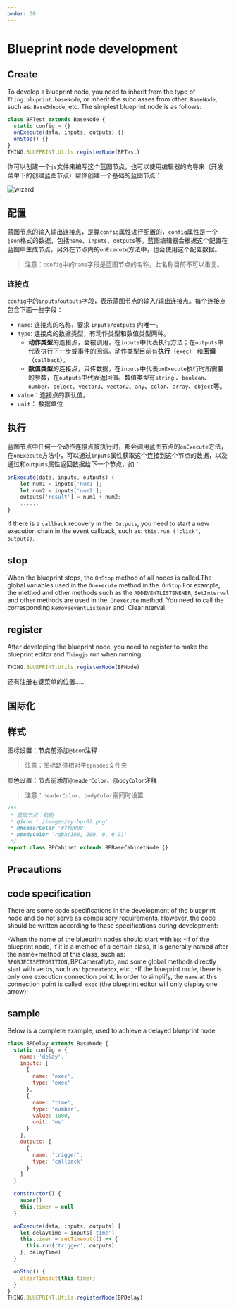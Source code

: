 ```yaml
---
order: 50
---
```


# Blueprint node development

## Create

To develop a blueprint node, you need to inherit from the type of `Thing.bluprint.baseNode`, or inherit the subclasses from other` BaseNode`, such as: `Base3dnode`, etc. The simplest blueprint node is as follows:

```js
class BPTest extends BaseNode {
  static config = {}
  onExecute(data, inputs, outputs) {}
  onStop() {}
}
THING.BLUEPRINT.Utils.registerNode(BPTest)
```

你可以创建一个`js`文件来编写这个蓝图节点，也可以使用编辑器的向导来（开发菜单下的创建蓝图节点）帮你创建一个基础的蓝图节点：

![wizard](./images/bp-wizard.png '创建蓝图节点向导')

## 配置

蓝图节点的输入输出连接点，是靠`config`属性进行配置的，`config`属性是一个`json`格式的数据，包括`name`、`inputs`、`outputs`等。蓝图编辑器会根据这个配置在蓝图中生成节点，另外在节点内的`onExecute`方法中，也会使用这个配置数据。

> 注意：`config`中的`name`字段是蓝图节点的名称，此名称目前不可以重复。

### 连接点

`config`中的`inputs`/`outputs`字段，表示蓝图节点的输入/输出连接点。每个连接点包含下面一些字段：

- `name`: 连接点的名称，要求 `inputs/outputs` 内唯一。
- `type`: 连接点的数据类型，有动作类型和数值类型两种。
  - **动作类型**的连接点，会被调用，在`inputs`中代表执行方法；在`outputs`中代表执行下一步或事件的回调。动作类型目前有**执行**（`exec`） 和**回调**（`callback`）。
  - **数值类型**的连接点，只传数据，在`inputs`中代表`onExecute`执行时所需要的参数，在`outputs`中代表返回值。数值类型有`string` 、`boolean`、`number`、`select`、`vector3`、`vector2`、`any`、`color`、`array`、`object`等。
- `value`：连接点的默认值。
- `unit`： 数据单位

## 执行

蓝图节点中任何一个动作连接点被执行时，都会调用蓝图节点的`onExecute`方法，在`onExecute`方法中，可以通过`inputs`属性获取这个连接到这个节点的数据，以及通过和`outputs`属性返回数据给下一个节点，如：

```js
onExecute(data, inputs, outputs) {
	let num1 = inputs['num1'];
	let num2 = inputs['num2'];
	outputs['result'] = num1 + num2;
	......
}
```

If there is a `callback` recovery in the` Outputs`, you need to start a new execution chain in the event callback, such as: `this.run ('click', outputs)`.

## stop

When the blueprint stops, the `OnStop` method of all nodes is called.The global variables used in the `Onexecute` method in the` OnStop`.For example, the method and other methods such as the `ADDEVENTLISTENENER`, `SetInterval` and other methods are used in the` Onexecute` method. You need to call the corresponding `RemoveeventListener` and` Clearinterval.

## register

After developing the blueprint node, you need to register to make the blueprint editor and `Thingjs` run when running:

```js
THING.BLUEPRINT.Utils.registerNode(BPNode)
```

还有注册右键菜单的位置……

## 国际化

## 样式

图标设置：节点前添加`@icon`注释

> 注意：图标路径相对于`bpnodes`文件夹

颜色设置：节点前添加`@headerColor`、`@bodyColor`注释

> 注意：`headerColor`、`bodyColor`需同时设置

```javascript
/**
 * 蓝图节点：机柜
 * @icon './images/my-bp-02.png'
 * @headerColor '#ff0000'
 * @bodyColor 'rgba(100, 200, 0, 0.9)'
 */
export class BPCabinet extends BPBaseCabinetNode {}
```

## Precautions

## code specification

There are some code specifications in the development of the blueprint node and do not serve as compulsory requirements. However, the code should be written according to these specifications during development:

-When the name of the blueprint nodes should start with `bp`;
-If of the blueprint node, if it is a method of a certain class, it is generally named after the name+method of this class, such as: `BPOBJECTSETPOSITION,`BPCameraflyto, and some global methods directly start with verbs, such as: `bpcreatebox`, etc.;
-If the blueprint node, there is only one execution connection point. In order to simplify, the `name` at this connection point is called` exec` (the blueprint editor will only display one arrow);

## sample

Below is a complete example, used to achieve a delayed blueprint node

```javascript
class BPDelay extends BaseNode {
  static config = {
    name: 'delay',
    inputs: [
      {
        name: 'exec',
        type: 'exec'
      },
      {
        name: 'time',
        type: 'number',
        value: 1000,
        unit: 'ms'
      }
    ],
    outputs: [
      {
        name: 'trigger',
        type: 'callback'
      }
    ]
  }

  constructor() {
    super()
    this.timer = null
  }

  onExecute(data, inputs, outputs) {
    let delayTime = inputs['time']
    this.timer = setTimeout(() => {
      this.run('trigger', outputs)
    }, delayTime)
  }

  onStop() {
    clearTimeout(this.timer)
  }
}
THING.BLUEPRINT.Utils.registerNode(BPDelay)
```
